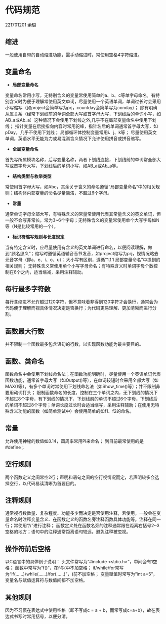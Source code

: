 # 代码规范
221701201 余璐

缩进
----
一般使用自带的自动缩进功能，需手动缩进时，常使用空格4字符缩进。

变量命名
------

 - **局部变量命名**

变量命名常用小写，无特别含义的变量常使用简单的a、b、c等单字母命名，有特别含义时为便于理解常使用英文单词，尽量使用一个英语单词，单词过长时会采用小写缩写（如project会简单写为prj，countday会简单写为conday）；
除有明确从属关系（经常下划线前的单词全部大写或首字母大写，下划线后的单词小写，如AB_a或Ab_a）这种情况下会使用下划线之外,几乎不在局部变量命名中使用下划线；
指针变量在后接指向内容时常用驼峰，指针名后的单词通常首字母大写，如pDay，几乎不使用下划线；
局部循环体控制变量常用i、j、k等；
尽量使用英文单词，英语水平无能为力或易混淆含义情况下允许使用拼音或拼音缩写。

 - **全局变量命名**

首先写所属模块名称，后写变量名称，两者下划线连接，下划线前的单词常全部大写或首字母大写，下划线后的单词小写，如AB_a或Ab_a等。

 - **结构类型与枚举类型**

常使用首字母大写，如Abc，其余关于含义的命名遵循“局部变量命名”中的相关规则；结构体内部变量的命名尽量简洁，不超过6个字母。

 - **常量**

通常单词字母全部大写，有特殊含义的常量常使用代表其常量含义的英文单词，但一般不会写非常长，常为3~6个字母；无特殊含义的变量常使用单个大写字母如N等（N是比较常用的一个）。

 - **标识符缩写规则与长度规定**

当有特定含义时，应尽量使用有含义的英文单词进行命名，以便阅读理解，做到“顾名思义”；缩写时遵循英语辅音音节发音，如project缩写为prj，视情况略去元音字母（即a、e、i、o、u）；大小写有区别，遵循“1.1.1 局部变量命名”中提到的相关规则；
无特殊含义常使用单个小写字母命名；有特殊含义时单词字母个数控制在6个之内，适当缩减，采用注释辅助。


每行最多字符数
-------
每行含缩进不允许超过120字符，但不意味着非得到120字符才会换行，通常会为代码便于理解而视具体情况决定是否换行；为代码更易理解、更加清晰而进行分割。

函数最大行数
------
并不限制一个函数最多包含语句的行数，以实现函数功能为最主要目的。


函数、类命名
------
函数命名中会使用下划线命名法；在函数功能明确时，尽量使用一个英语单词代表函数功能，通常首字母大写（如Output()等），在单词较短时会采用全部大写（如MAX()等），有多个单词时常使用下划线命名法（如Show_time()等）；并不限制非要用动词打头；
限制函数命名的长度，控制在三个单词之内，无下划线的情况下不超过8个字母，有下划线的情况下，下划线前的单词不超过6个字母，下划线后的单词不超过8个字母；单词长度过长时会适当缩写，采用注释辅助；在使用无特殊含义功能的函数（如简单测试中）会使用简单的如f1、f2的命名。

常量
----
允许使用神秘的数值如3.14，圆周率常用PI来命名；
到目前最常使用的是#define；

空行规则
----
两个函数定义之间常空2行；声明和语句之间的空行视情况而定，若声明较多会选择空行，以代码易读清晰为首要目的。

注释规则
----
通常视行数数量、复杂程度、功能多少而决定是否使用注释，若使用，一般会在变量命名时注释变量含义、在函数定义的函数名旁注释函数具体功能等，注释在同一行；常使用“//”进行注释；
函数定义处在函数名旁的注释通常跟在距离右括号2~3空格的地方；语句中的注释通常距离语句较远，避免注释被忽视。

操作符前后空格
-------
以C语言中的具体例子说明：
头文件常写为“#include <stdio.h>”，中间会有1空格；
函数中常写为“f()”，在f与(中不加空格；
if/while/for常写为“if(……)/while(……)/for(……)”，(前不加空格；
变量赋值时常写为“int a=5”，变量名与赋值运算符与数值间都不加空格。


其他规则
----
因为不习惯在表达式中使用空格（即不写成c = a + b，而常写成c=a+b），故在表达式书写时常用括号，以便分清。


